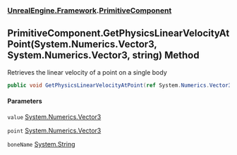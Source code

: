 ### [UnrealEngine.Framework](./UnrealEngine-Framework.md 'UnrealEngine.Framework').[PrimitiveComponent](./PrimitiveComponent.md 'UnrealEngine.Framework.PrimitiveComponent')
## PrimitiveComponent.GetPhysicsLinearVelocityAtPoint(System.Numerics.Vector3, System.Numerics.Vector3, string) Method
Retrieves the linear velocity of a point on a single body  
```csharp
public void GetPhysicsLinearVelocityAtPoint(ref System.Numerics.Vector3 value, in System.Numerics.Vector3 point, string boneName=null);
```
#### Parameters
<a name='UnrealEngine-Framework-PrimitiveComponent-GetPhysicsLinearVelocityAtPoint(System-Numerics-Vector3_System-Numerics-Vector3_string)-value'></a>
`value` [System.Numerics.Vector3](https://docs.microsoft.com/en-us/dotnet/api/System.Numerics.Vector3 'System.Numerics.Vector3')  
  
<a name='UnrealEngine-Framework-PrimitiveComponent-GetPhysicsLinearVelocityAtPoint(System-Numerics-Vector3_System-Numerics-Vector3_string)-point'></a>
`point` [System.Numerics.Vector3](https://docs.microsoft.com/en-us/dotnet/api/System.Numerics.Vector3 'System.Numerics.Vector3')  
  
<a name='UnrealEngine-Framework-PrimitiveComponent-GetPhysicsLinearVelocityAtPoint(System-Numerics-Vector3_System-Numerics-Vector3_string)-boneName'></a>
`boneName` [System.String](https://docs.microsoft.com/en-us/dotnet/api/System.String 'System.String')  
  
